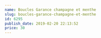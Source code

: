 ```yaml
---
name: Boucles Garance champagne et menthe
slug: boucles-garance-champagne-et-menthe
id: 6295
publish_date: 2019-02-20 22:13:52
price: 30
---
```

